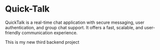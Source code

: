# Quick-Talk
QuickTalk is a real-time chat application with secure messaging, user authentication, and group chat support. It offers a fast, scalable, and user-friendly communication experience.

This is my new third backend project 